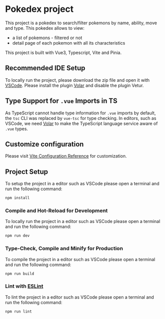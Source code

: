 # Pokedex project

This project is a pokedex to search/filter pokemons by name, ability, move and type. 
This pokedex allows to view:
 - a list of pokemons - filtered or not
 - detail page of each pokemon with all its characteristics

This project is built with Vue3, Typescript, Vite and Pinia. 

## Recommended IDE Setup

To locally run the project, please download the zip file and open it with [VSCode](https://code.visualstudio.com/). Please install the plugin [Volar](https://marketplace.visualstudio.com/items?itemName=Vue.volar) and disable the plugin Vetur.

## Type Support for `.vue` Imports in TS

As TypeScript cannot handle type information for `.vue` imports by default, the `tsc` CLI was replaced by `vue-tsc` for type checking. In editors, such as VSCode, we need [Volar](https://marketplace.visualstudio.com/items?itemName=Vue.volar) to make the TypeScript language service aware of `.vue` types.

## Customize configuration

Please visit [Vite Configuration Reference](https://vitejs.dev/config/) for customization.

## Project Setup

To setup the project in a editor such as VSCode please open a terminal and run the following command: 

```sh
npm install
```

### Compile and Hot-Reload for Development

To locally run the project in a editor such as VSCode please open a terminal and run the following command: 

```sh
npm run dev
```

### Type-Check, Compile and Minify for Production

To compile the project in a editor such as VSCode please open a terminal and run the following command: 

```sh
npm run build
```

### Lint with [ESLint](https://eslint.org/)

To lint the project in a editor such as VSCode please open a terminal and run the following command: 

```sh
npm run lint
```
